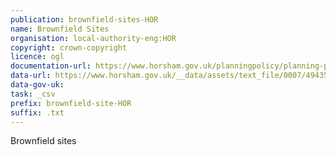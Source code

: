 ```yaml
---
publication: brownfield-sites-HOR
name: Brownfield Sites
organisation: local-authority-eng:HOR
copyright: crown-copyright
licence: ogl
documentation-url: https://www.horsham.gov.uk/planningpolicy/planning-policy/housing-land-availability/brownfield-land-register
data-url: https://www.horsham.gov.uk/__data/assets/text_file/0007/49435/horsham_brownfieldregister_2017-12-31_rev1a.txt
data-gov-uk: 
task: _csv
prefix: brownfield-site-HOR
suffix: .txt
---
```


Brownfield sites

